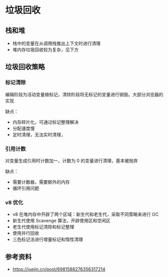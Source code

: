 # 垃圾回收

## 栈和堆

-   栈中的变量在从调用栈推出上下文时进行清理
-   堆内存垃圾回收较为复杂，见下方

## 垃圾回收策略

### 标记清除

编辑阶段为活动变量做标记，清除阶段将无标记的变量进行销毁。大部分浏览器的实现

缺点：

-   内存碎片化，可通过标记整理解决
-   分配速度慢
-   定时清理，无法实时清理，

### 引用计数

对变量生成引用时计数加一，计数为 0 的变量进行清理，基本被抛弃

缺点：

-   需要计数器，需要额外的内存
-   循环引用问题

### v8 优化

-   v8 在堆内存中开辟了两个区域：新生代和老生代，采取不同策略来进行 GC
-   新生代使用 Scavenge 算法，开辟使用区和空闲区
-   老生代使用标记清除和标记整理
-   使用并行回收
-   三色标记法进行增量标记和惰性清理

## 参考资料

-   https://juejin.cn/post/6981588276356317214
